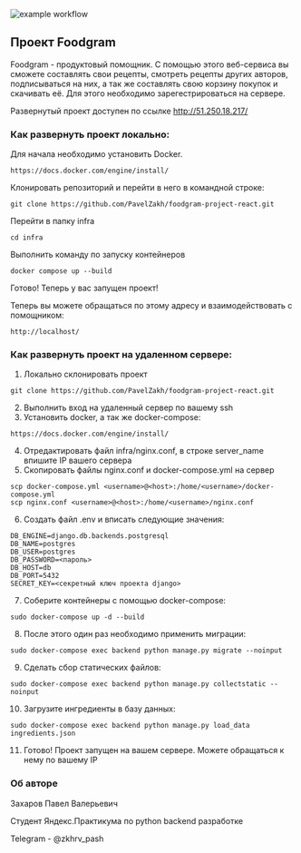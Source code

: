 ![example workflow](https://github.com/PavelZakh/foodgram-project-react/actions/workflows/foodgram_workflow.yml/badge.svg)

## Проект Foodgram

Foodgram - продуктовый помощник. С помощью этого веб-сервиса вы сможете составлять свои рецепты, смотреть рецепты других авторов, подписываться на них, а так же составлять свою корзину покупок и скачивать её. Для этого необходимо зарегестрироваться на сервере.

Развернутый проект доступен по ссылке http://51.250.18.217/

### Как развернуть проект локально:

Для начала необходимо установить Docker.
```
https://docs.docker.com/engine/install/
```
Клонировать репозиторий и перейти в него в командной строке:
```
git clone https://github.com/PavelZakh/foodgram-project-react.git
```
Перейти в папку infra
```
cd infra
```
Выполнить команду по запуску контейнеров
```
docker compose up --build
```
Готово! Теперь у вас запущен проект!

Теперь вы можете обращаться по этому адресу и взаимодействовать с помощником:
```
http://localhost/
```

### Как развернуть проект на удаленном сервере:

1) Локально склонировать проект
```
git clone https://github.com/PavelZakh/foodgram-project-react.git
```
2) Выполнить вход на удаленный сервер по вашему ssh
3) Установить docker, а так же docker-compose:
```
https://docs.docker.com/engine/install/
```
4) Отредактировать файл infra/nginx.conf, в строке server_name впишите IP вашего сервера
5) Скопировать файлы nginx.conf и docker-compose.yml на сервер
```
scp docker-compose.yml <username>@<host>:/home/<username>/docker-compose.yml
scp nginx.conf <username>@<host>:/home/<username>/nginx.conf
```
6) Создать файл .env и вписать следующие значения:
```
DB_ENGINE=django.db.backends.postgresql
DB_NAME=postgres
DB_USER=postgres
DB_PASSWORD=<пароль>
DB_HOST=db
DB_PORT=5432
SECRET_KEY=<секретный ключ проекта django>
```
7) Соберите контейнеры с помощью docker-compose:
```
sudo docker-compose up -d --build
```
8) После этого один раз необходимо применить миграции:
```
sudo docker-compose exec backend python manage.py migrate --noinput
```
9) Сделать сбор статических файлов:
```
sudo docker-compose exec backend python manage.py collectstatic --noinput
```
10) Загрузите ингредиенты в базу данных:
```
sudo docker-compose exec backend python manage.py load_data ingredients.json
```
11) Готово! Проект запущен на вашем сервере. Можете обращаться к нему по вашему IP

### Об авторе

Захаров Павел Валерьевич 

Студент Яндекс.Практикума по python backend разработке

Telegram - @zkhrv_pash